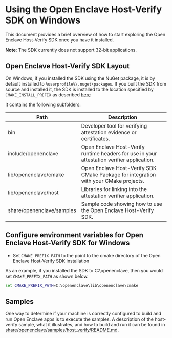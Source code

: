 # Using the Open Enclave Host-Verify SDK on Windows

This document provides a brief overview of how to start exploring the Open Enclave Host-Verify SDK
once you have it installed.

**Note**: The SDK currently does not support 32-bit applications.

## Open Enclave Host-Verify SDK Layout

On Windows, if you installed the SDK using the NuGet package, it is by default installed to `%userprofile%\.nuget\packages`.
If you built the SDK from source and installed it, the SDK is installed to the location specified by `CMAKE_INSTALL_PREFIX` as described [here](Contributors/WindowsInstallInfo.md#basic-install-on-windows)

It contains the following subfolders:

| Path                         | Description                     |
|------------------------------|---------------------------------|
| bin                          | Developer tool for verifying attestation evidence or certificates. |
| include/openenclave          | Open Enclave Host-Verify runtime headers for use in your attestation verifier application. |
| lib/openenclave/cmake        | Open Enclave Host-Verify SDK CMake Package for integration with your CMake projects. |
| lib/openenclave/host         | Libraries for linking into the attestation verifier application. |
| share/openenclave/samples    | Sample code showing how to use the Open Enclave Host-Verify SDK. |

## Configure environment variables for Open Enclave Host-Verify SDK for Windows

- Set `CMAKE_PREFIX_PATH` to the point to the cmake directory of the Open Enclave Host-Verify SDK installation

As an example, if you installed the SDK to C:\openenclave, then you would set `CMAKE_PREFIX_PATH` as shown below.

```cmd
set CMAKE_PREFIX_PATH=C:\openenclave\lib\openenclave\cmake
```

## Samples

One way to determine if your machine is correctly configured to build and run
Open Enclave apps is to execute the samples. A description of the host-verify sample,
what it illustrates, and how to build and run it can be found in
[share/openenclave/samples/host_verify/README.md](/samples/host_verify/README.md).
